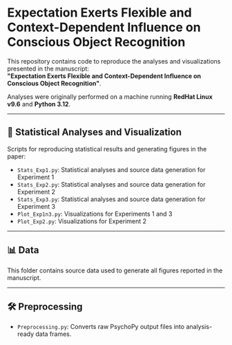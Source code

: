 # Expectation Exerts Flexible and Context-Dependent Influence on Conscious Object Recognition

This repository contains code to reproduce the analyses and visualizations presented in the manuscript:  
**"Expectation Exerts Flexible and Context-Dependent Influence on Conscious Object Recognition"**.

Analyses were originally performed on a machine running **RedHat Linux v9.6** and **Python 3.12**.

---

## 🧪 Statistical Analyses and Visualization

Scripts for reproducing statistical results and generating figures in the paper:

- `Stats_Exp1.py`: Statistical analyses and source data generation for Experiment 1  
- `Stats_Exp2.py`: Statistical analyses and source data generation for Experiment 2  
- `Stats_Exp3.py`: Statistical analyses and source data generation for Experiment 3  
- `Plot_Exp1n3.py`: Visualizations for Experiments 1 and 3  
- `Plot_Exp2.py`: Visualizations for Experiment 2

---

## 📊 Data

This folder contains source data used to generate all figures reported in the manuscript.

---

## 🛠️ Preprocessing

- `Preprocessing.py`: Converts raw PsychoPy output files into analysis-ready data frames.
